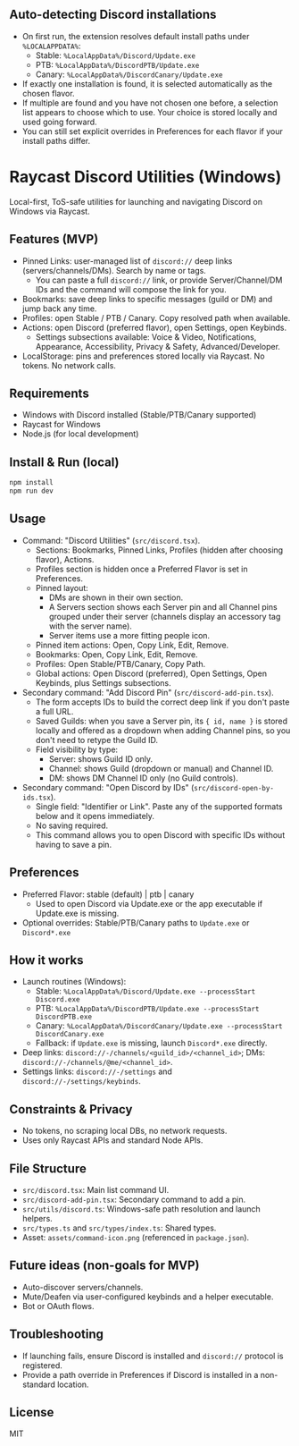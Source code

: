 ## Auto-detecting Discord installations
- On first run, the extension resolves default install paths under `%LOCALAPPDATA%`:
  - Stable: `%LocalAppData%/Discord/Update.exe`
  - PTB: `%LocalAppData%/DiscordPTB/Update.exe`
  - Canary: `%LocalAppData%/DiscordCanary/Update.exe`
- If exactly one installation is found, it is selected automatically as the chosen flavor.
- If multiple are found and you have not chosen one before, a selection list appears to choose which to use. Your choice is stored locally and used going forward.
- You can still set explicit overrides in Preferences for each flavor if your install paths differ.
# Raycast Discord Utilities (Windows)
Local-first, ToS-safe utilities for launching and navigating Discord on Windows via Raycast.

## Features (MVP)
- Pinned Links: user-managed list of `discord://` deep links (servers/channels/DMs). Search by name or tags.
  - You can paste a full `discord://` link, or provide Server/Channel/DM IDs and the command will compose the link for you.
- Bookmarks: save deep links to specific messages (guild or DM) and jump back any time.
- Profiles: open Stable / PTB / Canary. Copy resolved path when available.
- Actions: open Discord (preferred flavor), open Settings, open Keybinds.
  - Settings subsections available: Voice & Video, Notifications, Appearance, Accessibility, Privacy & Safety, Advanced/Developer.
- LocalStorage: pins and preferences stored locally via Raycast. No tokens. No network calls.

## Requirements
- Windows with Discord installed (Stable/PTB/Canary supported)
- Raycast for Windows
- Node.js (for local development)

## Install & Run (local)
```bash
npm install
npm run dev
```

## Usage
- Command: "Discord Utilities" (`src/discord.tsx`).
  - Sections: Bookmarks, Pinned Links, Profiles (hidden after choosing flavor), Actions.
  - Profiles section is hidden once a Preferred Flavor is set in Preferences.
  - Pinned layout:
    - DMs are shown in their own section.
    - A Servers section shows each Server pin and all Channel pins grouped under their server (channels display an accessory tag with the server name).
    - Server items use a more fitting people icon.
  - Pinned item actions: Open, Copy Link, Edit, Remove.
  - Bookmarks: Open, Copy Link, Edit, Remove.
  - Profiles: Open Stable/PTB/Canary, Copy Path.
  - Global actions: Open Discord (preferred), Open Settings, Open Keybinds, plus Settings subsections.
- Secondary command: "Add Discord Pin" (`src/discord-add-pin.tsx`).
  - The form accepts IDs to build the correct deep link if you don't paste a full URL.
  - Saved Guilds: when you save a Server pin, its `{ id, name }` is stored locally and offered as a dropdown when adding Channel pins, so you don't need to retype the Guild ID.
  - Field visibility by type:
    - Server: shows Guild ID only.
    - Channel: shows Guild (dropdown or manual) and Channel ID.
    - DM: shows DM Channel ID only (no Guild controls).
- Secondary command: "Open Discord by IDs" (`src/discord-open-by-ids.tsx`).
  - Single field: "Identifier or Link". Paste any of the supported formats below and it opens immediately.
  - No saving required.
  - This command allows you to open Discord with specific IDs without having to save a pin.

## Preferences
- Preferred Flavor: stable (default) | ptb | canary
  - Used to open Discord via Update.exe or the app executable if Update.exe is missing.
- Optional overrides: Stable/PTB/Canary paths to `Update.exe` or `Discord*.exe`

## How it works
- Launch routines (Windows):
  - Stable: `%LocalAppData%/Discord/Update.exe --processStart Discord.exe`
  - PTB: `%LocalAppData%/DiscordPTB/Update.exe --processStart DiscordPTB.exe`
  - Canary: `%LocalAppData%/DiscordCanary/Update.exe --processStart DiscordCanary.exe`
  - Fallback: if `Update.exe` is missing, launch `Discord*.exe` directly.
- Deep links: `discord://-/channels/<guild_id>/<channel_id>`; DMs: `discord://-/channels/@me/<channel_id>`.
- Settings links: `discord://-/settings` and `discord://-/settings/keybinds`.

## Constraints & Privacy
- No tokens, no scraping local DBs, no network requests.
- Uses only Raycast APIs and standard Node APIs.

## File Structure
- `src/discord.tsx`: Main list command UI.
- `src/discord-add-pin.tsx`: Secondary command to add a pin.
- `src/utils/discord.ts`: Windows-safe path resolution and launch helpers.
- `src/types.ts` and `src/types/index.ts`: Shared types.
- Asset: `assets/command-icon.png` (referenced in `package.json`).

## Future ideas (non-goals for MVP)
- Auto-discover servers/channels.
- Mute/Deafen via user-configured keybinds and a helper executable.
- Bot or OAuth flows.

## Troubleshooting
- If launching fails, ensure Discord is installed and `discord://` protocol is registered.
- Provide a path override in Preferences if Discord is installed in a non-standard location.

## License
MIT
